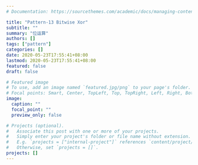 ```yaml
---
# Documentation: https://sourcethemes.com/academic/docs/managing-content/

title: "Pattern-13 Bitwise Xor"
subtitle: ""
summary: "位运算"
authors: []
tags: ["pattern"]
categories: []
date: 2020-05-23T17:55:41+08:00
lastmod: 2020-05-23T17:55:41+08:00
featured: false
draft: false

# Featured image
# To use, add an image named `featured.jpg/png` to your page's folder.
# Focal points: Smart, Center, TopLeft, Top, TopRight, Left, Right, BottomLeft, Bottom, BottomRight.
image:
  caption: ""
  focal_point: ""
  preview_only: false

# Projects (optional).
#   Associate this post with one or more of your projects.
#   Simply enter your project's folder or file name without extension.
#   E.g. `projects = ["internal-project"]` references `content/project/deep-learning/index.md`.
#   Otherwise, set `projects = []`.
projects: []
---
```

